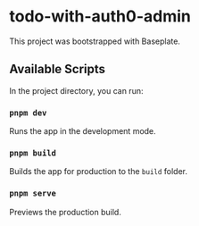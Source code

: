 # todo-with-auth0-admin

This project was bootstrapped with Baseplate.

## Available Scripts

In the project directory, you can run:

### `pnpm dev`

Runs the app in the development mode.

### `pnpm build`

Builds the app for production to the `build` folder.

### `pnpm serve`

Previews the production build.

